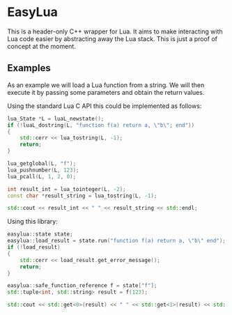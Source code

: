# EasyLua
This is a header-only C++ wrapper for Lua. It aims to make interacting with Lua code easier by abstracting away the Lua stack.
This is just a proof of concept at the moment.


## Examples
As an example we will load a Lua function from a string. We will then execute it by passing some parameters and obtain the return values.

Using the standard Lua C API this could be implemented as follows:
```cpp
lua_State *L = luaL_newstate();
if (!luaL_dostring(L, "function f(a) return a, \"b\"; end"))
{
    std::cerr << lua_tostring(L, -1);
    return;
}

lua_getglobal(L, "f");
lua_pushnumber(L, 123);
lua_pcall(L, 1, 2, 0);

int result_int = lua_tointeger(L, -2);
const char *result_string = lua_tostring(L, -1);    

std::cout << result_int << " " << result_string << std::endl;
```

Using this library:
```cpp
easylua::state state;
easylua::load_result = state.run("function f(a) return a, \"b\" end");
if (!load_result)
{
    std::cerr << load_result.get_error_message();
    return;
}

easylua::safe_function_reference f = state["f"];
std::tuple<int, std::string> result = f(123);

std::cout << std::get<0>(result) << " " << std::get<1>(result) << std::endl;
```